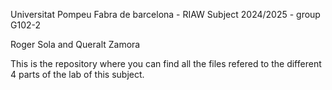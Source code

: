 Universitat Pompeu Fabra de barcelona - 
RIAW Subject 2024/2025 - 
group G102-2 


Roger Sola and Queralt Zamora



This is the repository where you can find all the files refered to the different 4 parts of the lab of this subject.
